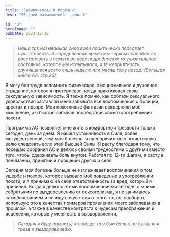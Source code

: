 ```yaml
---
title: "Забывчивость в болезни"
desc: "90 дней размышлений - день 5"

id: "5"
heroImage: ""
pubDate: 2023-12-10
---
```

> _Наша так называемая сила воли практически перестает существовать. В
> определенное время мы теряем способность восстановить в памяти во всех
> подробностях то унизительное состояние, которое мы испытывали, и те
> неприятности, случившиеся всего лишь неделю или месяц тому назад. (Большая
> книга АА, стр.23)_

Я могу без труда вспомнить физическое, эмоциональное и духовное страдание,
которое я претерпевал, когда практиковал свою сексуальную зависимость. Я также
помню, как соблазн сексуального удовольствия заставлял меня забывать все
воспоминания о полиции, арестах и позоре. Мои похотливые фантазии оскверняли
моё мышление, и я быстро забывал последствия своего употребления похоти.

Программа АС позволяет мне жить в комфортной трезвости только сегодня, день за
днём. Я нашёл устойчивость в Силе, более могущественной, чем моя болезнь, и
препоручил мою эгоистичную волю следовать воле этой Высшей Силы. Я расту
благодаря тому, что посещаю собрания АС и делюсь своими трудностями с другими
вместо того, чтобы сдерживать боль внутри. Работая по 12-ти Шагам, я расту в
понимании, принятии и прощении других и себя.

Сегодня моя болезнь больше не изглаживает воспоминания о том ущербе и позоре,
которое вызвало моё поведение в употреблении похоти, и я принимаю на себя
ответственность за вред, который я причинил. Когда я делюсь этими
воспоминаниями сегодня с моими собратьями по выздоровлению от сексоголизма, я
не занимаюсь самобичеванием и не ищу сочувствия от кого-то, но, наоборот,
использую это в качестве примеров проявления моего заболевания в прошлом, а
также в качестве контраста к чудесам преображения и исцеления, которые у меня
есть в выздоровлении.

> _Сегодня я буду помнить, что когда-то я был болен, но сегодня я трезв и
> выздоравливаю._

